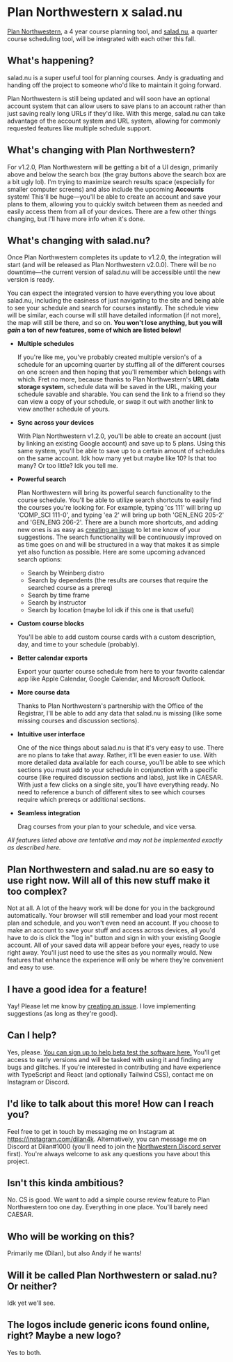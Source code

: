 # Plan Northwestern x salad.nu

[Plan Northwestern](https://www.plan-nu.com), a 4 year course planning tool, and [salad.nu](https://www.salad.nu), a quarter course scheduling tool, will be integrated with each other this fall.

## What's happening?

salad.nu is a super useful tool for planning courses. Andy is graduating and handing off the project to someone who'd like to maintain it going forward.

Plan Northwestern is still being updated and will soon have an optional account system that can allow users to save plans to an account rather than just saving really long URLs if they'd like. With this merge, salad.nu can take advantage of the account system and URL system, allowing for commonly requested features like multiple schedule support.

## What's changing with Plan Northwestern?

For v1.2.0, Plan Northwestern will be getting a bit of a UI design, primarily above and below the search box (the gray buttons above the search box are a bit ugly lol). I'm trying to maximize search results space (especially for smaller computer screens) and also include the upcoming **Accounts** system! This'll be huge—you'll be able to create an account and save your plans to them, allowing you to quickly switch between them as needed and easily access them from all of your devices. There are a few other things changing, but I'll have more info when it's done.

## What's changing with salad.nu?

Once Plan Northwestern completes its update to v1.2.0, the integration will start (and will be released as Plan Northwestern v2.0.0). There will be no downtime—the current version of salad.nu will be accessible until the new version is ready.

  You can expect the integrated version to have everything you love about salad.nu, including the easiness of just navigating to the site and being able to see your schedule and search for courses instantly. The schedule view will be similar, each course will still have detailed information (if not more), the map will still be there, and so on. **You won't lose anything, but you will _gain_ a ton of new features, some of which are listed below!**

- **Multiple schedules**

  If you're like me, you've probably created multiple version's of a schedule for an upcoming quarter by stuffing all of the different courses on one screen and then hoping that you'll remember which belongs with which. Fret no more, because thanks to Plan Northwestern's **URL data storage system**, schedule data will be saved in the URL, making your schedule savable and sharable. You can send the link to a friend so they can view a copy of your schedule, or swap it out with another link to view another schedule of yours.

- **Sync across your devices**

  With Plan Northwestern v1.2.0, you'll be able to create an account (just by linking an existing Google account) and save up to 5 plans. Using this same system, you'll be able to save up to a certain amount of schedules on the same account. Idk how many yet but maybe like 10? Is that too many? Or too little? Idk you tell me.

- **Powerful search**

  Plan Northwestern will bring its powerful search functionality to the course schedule. You'll be able to utilize search shortcuts to easily find the courses you're looking for. For example, typing 'cs 111' will bring up 'COMP_SCI 111-0', and typing 'ea 2' will bring up both 'GEN_ENG 205-2' and 'GEN_ENG 206-2'. There are a bunch more shortcuts, and adding new ones is as easy as [creating an issue](https://github.com/dilanx/plan-northwestern/issues) to let me know of your suggestions. The search functionality will be continuously improved on as time goes on and will be structured in a way that makes it as simple yet also function as possible. Here are some upcoming advanced search options:
  
  - Search by Weinberg distro
  - Search by dependents (the results are courses that require the searched course as a prereq)
  - Search by time frame
  - Search by instructor
  - Search by location (maybe lol idk if this one is that useful)

- **Custom course blocks**

  You'll be able to add custom course cards with a custom description, day, and time to your schedule (probably).

- **Better calendar exports**

  Export your quarter course schedule from here to your favorite calendar app like Apple Calendar, Google Calendar, and Microsoft Outlook.

- **More course data**

  Thanks to Plan Northwestern's partnership with the Office of the Registrar, I'll be able to add any data that salad.nu is missing (like some missing courses and discussion sections).

- **Intuitive user interface**

  One of the nice things about salad.nu is that it's very easy to use. There are no plans to take that away. Rather, it'll be even easier to use. With more detailed data available for each course, you'll be able to see which sections you must add to your schedule in conjunction with a specific course (like required discussion sections and labs), just like in CAESAR. With just a few clicks on a single site, you'll have everything ready. No need to reference a bunch of different sites to see which courses require which prereqs or additional sections.

- **Seamless integration**

  Drag courses from your plan to your schedule, and vice versa.

_All features listed above are tentative and may not be implemented exactly as described here._

## Plan Northwestern and salad.nu are so easy to use right now. Will all of this new stuff make it too complex?

Not at all. A lot of the heavy work will be done for you in the background automatically. Your browser will still remember and load your most recent plan and schedule, and you won't even need an account. If you choose to make an account to save your stuff and access across devices, all you'd have to do is click the "log in" button and sign in with your existing Google account. All of your saved data will appear before your eyes, ready to use right away. You'll just need to use the sites as you normally would. New features that enhance the experience will only be where they're convenient and easy to use.

## I have a good idea for a feature!

Yay! Please let me know by [creating an issue](https://github.com/dilanx/plan-northwestern/issues). I love implementing suggestions (as long as they're good).

## Can I help?

Yes, please. [You can sign up to help beta test the software here.](https://forms.gle/oqcm8q2qvX615Fry9) You'll get access to early versions and will be tasked with using it and finding any bugs and glitches. If you're interested in contributing and have experience with TypeScript and React (and optionally Tailwind CSS), contact me on Instagram or Discord.

## I'd like to talk about this more! How can I reach you?

Feel free to get in touch by messaging me on Instagram at https://instagram.com/dilan4k. Alternatively, you can message me on Discord at Dilan#1000 (you'll need to join the [Northwestern Discord server](https://discord.gg/aERJFBAhyP) first). You're always welcome to ask any questions you have about this project.

## Isn't this kinda ambitious?

No. CS is good. We want to add a simple course review feature to Plan Northwestern too one day. Everything in one place. You'll barely need CAESAR.

## Who will be working on this?

Primarily me (Dilan), but also Andy if he wants!

## Will it be called Plan Northwestern or salad.nu? Or neither?

Idk yet we'll see.

## The logos include generic icons found online, right? Maybe a new logo?

Yes to both.
